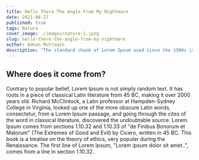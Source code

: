 ```yaml
---
title: Hello There The Angle From My Nightmare
date: 2021-06-27
published: true
tags: Nature
cover_image: ./images/nature-1.jpeg
slug: hello-there-the-angle-from-my-nightmare
author: Adnan Muttaqin
description: "The standard chunk of Lorem Ipsum used since the 1500s is reproduced below for those interested."
---
```


## Where does it come from?
Contrary to popular belief, Lorem Ipsum is not simply random text. It has roots in a piece of classical Latin literature from 45 BC, making it over 2000 years old. Richard McClintock, a Latin professor at Hampden-Sydney College in Virginia, looked up one of the more obscure Latin words, consectetur, from a Lorem Ipsum passage, and going through the cites of the word in classical literature, discovered the undoubtable source. Lorem Ipsum comes from sections 1.10.32 and 1.10.33 of "de Finibus Bonorum et Malorum" (The Extremes of Good and Evil) by Cicero, written in 45 BC. This book is a treatise on the theory of ethics, very popular during the Renaissance. The first line of Lorem Ipsum, "Lorem ipsum dolor sit amet..", comes from a line in section 1.10.32.